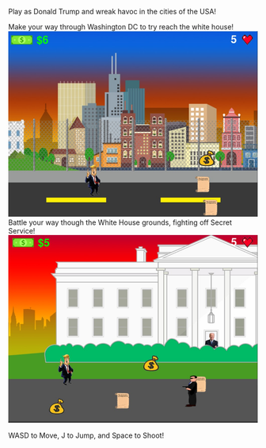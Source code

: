Play as Donald Trump and wreak havoc in the cities of the USA!


Make your way through Washington DC to try reach the white house!
![Alt text](/Assets/Screenshots/level-one-screenshot.jpg)
Battle your way though the White House grounds, fighting off Secret Service!
![Alt text](/Assets/Screenshots/level-two-screenshot.jpg)


WASD to Move, J to Jump, and Space to Shoot!
